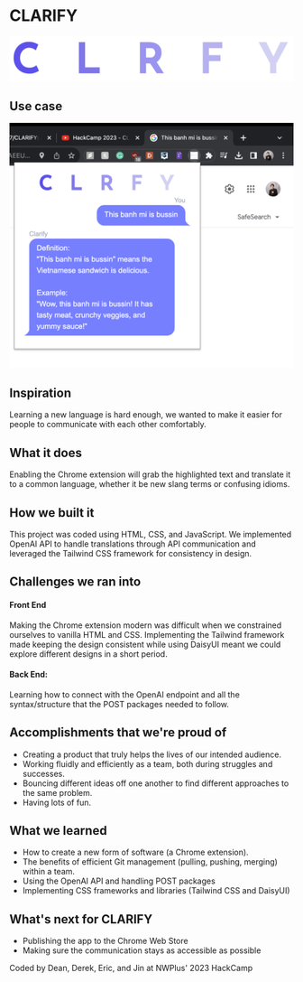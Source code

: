 # CLARIFY
![CLARIFY LOGO](./assets/img/logo.png)
## Use case
![Example use case of CLARIFY](./assets/img/example.png)
## Inspiration
Learning a new language is hard enough, we wanted to make it easier for people to communicate with each other comfortably.
## What it does
Enabling the Chrome extension will grab the highlighted text and translate it to a common language, whether it be new slang terms or confusing idioms.
## How we built it
This project was coded using HTML, CSS, and JavaScript.  We implemented OpenAI API to handle translations through API communication and leveraged the Tailwind CSS framework for consistency in design.
## Challenges we ran into
#### Front End
Making the Chrome extension modern was difficult when we constrained ourselves to vanilla HTML and CSS. Implementing the Tailwind framework made keeping the design consistent while using DaisyUI meant we could explore different designs in a short period.
#### Back End:
Learning how to connect with the OpenAI endpoint and all the syntax/structure that the POST packages needed to follow.
## Accomplishments that we're proud of
- Creating a product that truly helps the lives of our intended audience.
- Working fluidly and efficiently as a team, both during struggles and successes.
- Bouncing different ideas off one another to find different approaches to the same problem.
- Having lots of fun.

## What we learned
- How to create a new form of software (a Chrome extension).
- The benefits of efficient Git management (pulling, pushing, merging) within a team.
- Using the OpenAI API and handling POST packages
- Implementing CSS frameworks and libraries (Tailwind CSS and DaisyUI)
## What's next for CLARIFY
- Publishing the app to the Chrome Web Store
- Making sure the communication stays as accessible as possible

Coded by Dean, Derek, Eric, and Jin at NWPlus' 2023 HackCamp
